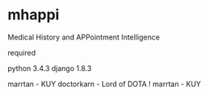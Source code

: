 # mhappi
Medical History and APPointment Intelligence

required

python 3.4.3
django 1.8.3

marrtan - KUY
doctorkarn - Lord of DOTA !
marrtan - KUY